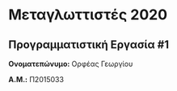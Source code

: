 # Μεταγλωττιστές 2020
## Προγραμματιστική Εργασία #1

**Ονοματεπώνυμο:** Ορφέας Γεωργίου

**Α.Μ.:** Π2015033



